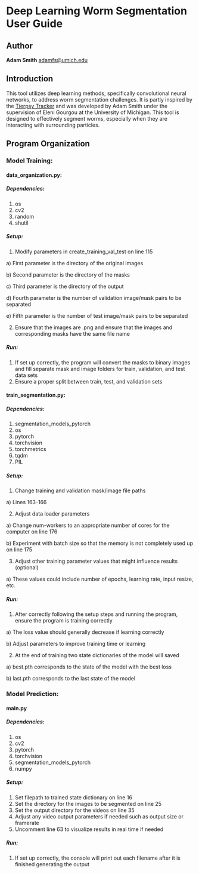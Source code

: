 # Deep Learning Worm Segmentation User Guide

## Author

**Adam Smith** [adamfs@umich.edu](mailto:adamfs@umich.edu)

## Introduction

This tool utilizes deep learning methods, specifically convolutional neural networks, to address worm segmentation challenges. It is partly inspired by the [Tierpsy Tracker](https://github.com/Tierpsy/tierpsy-tracker) and was developed by Adam Smith under the supervision of Eleni Gourgou at the University of Michigan. This tool is designed to effectively segment worms, especially when they are interacting with surrounding particles.

## Program Organization

### Model Training:

#### **data_organization.py:**

##### Dependencies:

1) os
2) cv2
3) random
4) shutil 

##### Setup:

1) Modify parameters in create_training_val_test on line 115

a)  First parameter is the directory of the original images 

b)  Second parameter is the directory of the masks

c)   Third parameter is the directory of the output 

d)  Fourth parameter is the number of validation image/mask pairs to be separated

e)  Fifth parameter is the number of test image/mask pairs to be separated

2) Ensure that the images are .png and ensure that the images and corresponding masks have the same file name

##### Run:

1) If set up correctly, the program will convert the masks to binary images and fill separate mask and image folders for train, validation, and test data sets
2) Ensure a proper split between train, test, and validation sets

#### **train_segmentation.py:**

##### Dependencies:

1) segmentation_models_pytorch
2) os
3) pytorch
4) torchvision
5) torchmetrics
6) tqdm
7) PIL

##### Setup:

1) Change training and validation mask/image file paths

a)  Lines 163-166

2) Adjust data loader parameters 

a)  Change num-workers to an appropriate number of cores for the computer on line 176

b)  Experiment with batch size so that the memory is not completely used up on line 175

3) Adjust other training parameter values that might influence results (optional)

a)  These values could include number of epochs, learning rate, input resize, etc. 

##### Run:

1) After correctly following the setup steps and running the program, ensure the program is training correctly

a)  The loss value should generally decrease if learning correctly

b)  Adjust parameters to improve training time or learning

2) At the end of training two state dictionaries of the model will saved

a)  best.pth corresponds to the state of the model with the best loss

b)  last.pth corresponds to the last state of the model 

### **Model Prediction:**

#### **main.py**

##### Dependencies:

1) os
2) cv2
3) pytorch
4) torchvision
5) segmentation_models_pytorch
6) numpy

##### Setup:

1) Set filepath to trained state dictionary on line 16
2) Set the directory for the images to be segmented on line 25
3) Set the output directory for the videos on line 35
4) Adjust any video output parameters if needed such as output size or framerate 
5) Uncomment line 63 to visualize results in real time if needed

##### Run:

1) If set up correctly, the console will print out each filename after it is finished generating the output

